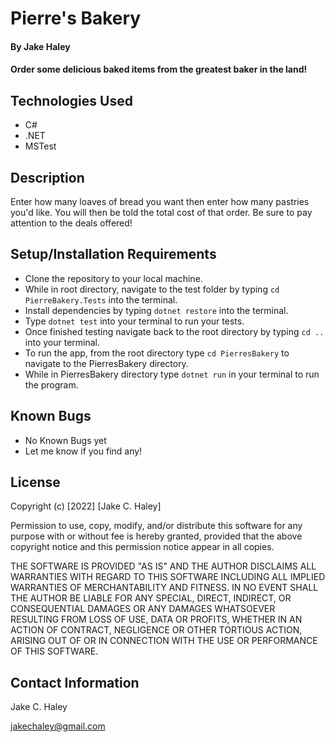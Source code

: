 # Pierre's Bakery

#### By Jake Haley

#### Order some delicious baked items from the greatest baker in the land!

## Technologies Used

* C#
* .NET
* MSTest


## Description

Enter how many loaves of bread you want then enter how many pastries you'd like. You will then be told the total cost of that order. Be sure to pay attention to the deals offered!

## Setup/Installation Requirements

* Clone the repository to your local machine.
* While in root directory, navigate to the test folder by typing `cd PierreBakery.Tests` into the terminal.
* Install dependencies by typing `dotnet restore` into the terminal.
* Type `dotnet test` into your terminal to run your tests.
* Once finished testing navigate back to the root directory by typing `cd ..` into your terminal.
* To run the app, from the root directory type `cd PierresBakery` to navigate to the PierresBakery directory.
* While in PierresBakery directory type `dotnet run` in your terminal to run the program.

## Known Bugs

* No Known Bugs yet
* Let me know if you find any!

## License

Copyright (c) [2022] [Jake C. Haley]

Permission to use, copy, modify, and/or distribute this software for any purpose with or without fee is hereby granted, provided that the above copyright notice and this permission notice appear in all copies.

THE SOFTWARE IS PROVIDED "AS IS" AND THE AUTHOR DISCLAIMS ALL WARRANTIES WITH REGARD TO THIS SOFTWARE INCLUDING ALL IMPLIED WARRANTIES OF MERCHANTABILITY AND FITNESS. IN NO EVENT SHALL THE AUTHOR BE LIABLE FOR ANY SPECIAL, DIRECT, INDIRECT, OR CONSEQUENTIAL DAMAGES OR ANY DAMAGES WHATSOEVER RESULTING FROM LOSS OF USE, DATA OR PROFITS, WHETHER IN AN ACTION OF CONTRACT, NEGLIGENCE OR OTHER TORTIOUS ACTION, ARISING OUT OF OR IN CONNECTION WITH THE USE OR PERFORMANCE OF THIS SOFTWARE.

## Contact Information
Jake C. Haley

jakechaley@gmail.com